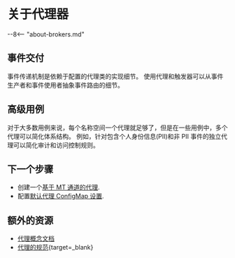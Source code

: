 # 关于代理器

--8<-- "about-brokers.md"

## 事件交付

事件传递机制是依赖于配置的代理类的实现细节。
使用代理和触发器可以从事件生产者和事件使用者抽象事件路由的细节。

## 高级用例

对于大多数用例来说，每个名称空间一个代理就足够了，但是在一些用例中，多个代理可以简化体系结构。
例如，针对包含个人身份信息(PII)和非 PII 事件的独立代理可以简化审计和访问控制规则。

## 下一个步骤

- 创建一个[基于 MT 通道的代理](create-mtbroker.md).
- 配置[默认代理 ConfigMap 设置](broker-admin-config-options.md).

## 额外的资源

- [代理概念文档](../../concepts/eventing-resources/brokers.md)
- [代理的规范](https://github.com/knative/specs/blob/main/specs/eventing/overview.md#broker){target=_blank}
